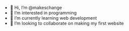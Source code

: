 - 👋 Hi, I’m @makeschange
- 👀 I’m interested in programming
- 🌱 I’m currently learning web development
- 💞️ I’m looking to collaborate on making my first website

<!---
makeschange/makeschange is a ✨ special ✨ repository because its `README.md` (this file) appears on your GitHub profile.
You can click the Preview link to take a look at your changes.
--->
